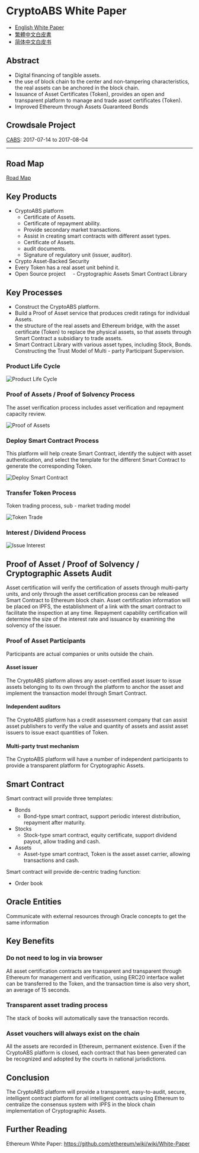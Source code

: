 # CryptoABS White Paper

- [English White Paper](./README.md) 
- [繁體中文白皮書](./README_zh.md)
- [简体中文白皮书](./README_cn.md)

## Abstract

- Digital financing of tangible assets.
- the use of block chain to the center and non-tampering characteristics, the real assets can be anchored in the block chain.
- Issuance of Asset Certificates (Token), provides an open and transparent platform to manage and trade asset certificates (Token).
- Improved Ethereum through Assets Guaranteed Bonds

## Crowdsale Project

[CABS](./tokens/CABS/CABS_TOKEN_cn.md): 2017-07-14 to 2017-08-04

----

## Road Map

[Road Map](./ROAD_MAP.md)

## Key Products

- CryptoABS platform
    - Certificate of Assets.
    - Certificate of repayment ability.
    - Provide secondary market transactions.
    - Assist in creating smart contracts with different asset types.
    - Certificate of Assets.
    - audit documents.
    - Signature of regulatory unit (issuer, auditor).
- Crypto Asset-Backed Security
- Every Token has a real asset unit behind it.
- Open Source project
    - Cryptographic Assets Smart Contract Library


## Key Processes

- Construct the CryptoABS platform.
- Build a Proof of Asset service that produces credit ratings for individual Assets.
- the structure of the real assets and Ethereum bridge, with the asset certificate (Token) to replace the physical assets, so that assets through Smart Contract a subsidiary to trade assets.
- Smart Contract Library with various asset types, including Stock, Bonds.
Constructing the Trust Model of Multi - party Participant Supervision.

### Product Life Cycle

![Product Life Cycle](./images/en/Product_Life_Cycle.png)

### Proof of Assets / Proof of Solvency Process

The asset verification process includes asset verification and repayment capacity review.

![Proof of Assets](./images/en/Proof_of_Assets.png)

### Deploy Smart Contract Process

This platform will help create Smart Contract, identify the subject with asset authentication, and select the template for the different Smart Contract to generate the corresponding Token.

![Deploy Smart Contract](./images/en/Deploy_Smart_Contract.png)

### Transfer Token Process

Token trading process, sub - market trading model

![Token Trade](./images/en/Token_Trade.png)

### Interest / Dividend Process

![Issue Interest](./images/en/Issue_Interest_Flow.png)

## Proof of Asset / Proof of Solvency / Cryptographic Assets Audit

Asset certification will verify the certification of assets through multi-party units, and only through the asset certification process can be released Smart Contract to Ethereum block chain.
Asset certification information will be placed on IPFS, the establishment of a link with the smart contract to facilitate the inspection at any time.
Repayment capability certification will determine the size of the interest rate and issuance by examining the solvency of the issuer.

### Proof of Asset Participants

Participants are actual companies or units outside the chain.

#### Asset issuer

The CryptoABS platform allows any asset-certified asset issuer to issue assets belonging to its own through the platform to anchor the asset and implement the transaction model through Smart Contract.

#### Independent auditors

The CryptoABS platform has a credit assessment company that can assist asset publishers to verify the value and quantity of assets and assist asset issuers to issue exact quantities of Token.

#### Multi-party trust mechanism

The CryptoABS platform will have a number of independent participants to provide a transparent platform for Cryptographic Assets.

## Smart Contract

Smart contract will provide three templates:
- Bonds
    - Bond-type smart contract, support periodic interest distribution, repayment after maturity.
- Stocks
    - Stock-type smart contract, equity certificate, support dividend payout, allow trading and cash.
- Assets
    - Asset-type smart contract, Token is the asset asset carrier, allowing transactions and cash.

Smart contract will provide de-centric trading function:
- Order book

## Oracle Entities

Communicate with external resources through Oracle concepts to get the same information

## Key Benefits

### Do not need to log in via browser

All asset certification contracts are transparent and transparent through Ethereum for management and verification, using ERC20 interface wallet can be transferred to the Token, and the transaction time is also very short, an average of 15 seconds.

### Transparent asset trading process

The stack of books will automatically save the transaction records.

### Asset vouchers will always exist on the chain

All the assets are recorded in Ethereum, permanent existence.
Even if the CryptoABS platform is closed, each contract that has been generated can be recognized and adopted by the courts in national jurisdictions.

## Conclusion

The CryptoABS platform will provide a transparent, easy-to-audit, secure, intelligent contract platform for all intelligent contracts using Ethereum to centralize the consensus system with IPFS in the block chain implementation of Cryptographic Assets.

## Further Reading
Ethereum White Paper: https://github.com/ethereum/wiki/wiki/White-Paper
